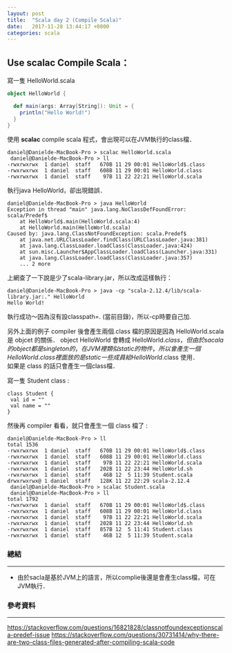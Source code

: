 ```yaml
---
layout: post
title:  "Scala day 2 (Compile Scala)"
date:   2017-11-28 13:44:17 +0800
categories: scala
---
```



## Use **scalac** Compile Scala：
寫一隻 HelloWorld.scala
```scala
object HelloWorld {

  def main(args: Array[String]): Unit = {
    println("Hello World!")
  }
}
```
使用 **scalac** compile scala 程式，會出現可以在JVM執行的class檔．
```console
daniel@Danielde-MacBook-Pro > scalac HelloWorld.scala
 daniel@Danielde-MacBook-Pro > ll
-rwxrwxrwx  1 daniel  staff   670B 11 29 00:01 HelloWorld$.class
-rwxrwxrwx  1 daniel  staff   608B 11 29 00:01 HelloWorld.class
-rwxrwxrwx  1 daniel  staff    97B 11 22 22:21 HelloWorld.scala

```
執行java HelloWorld，卻出現錯誤．
```console
daniel@Danielde-MacBook-Pro > java HelloWorld
Exception in thread "main" java.lang.NoClassDefFoundError: scala/Predef$
	at HelloWorld$.main(HelloWorld.scala:4)
	at HelloWorld.main(HelloWorld.scala)
Caused by: java.lang.ClassNotFoundException: scala.Predef$
	at java.net.URLClassLoader.findClass(URLClassLoader.java:381)
	at java.lang.ClassLoader.loadClass(ClassLoader.java:424)
	at sun.misc.Launcher$AppClassLoader.loadClass(Launcher.java:331)
	at java.lang.ClassLoader.loadClass(ClassLoader.java:357)
	... 2 more
```
上網查了一下說是少了scala-library.jar，所以改成這樣執行：
```console
daniel@Danielde-MacBook-Pro > java -cp "scala-2.12.4/lib/scala-library.jar:." HelloWorld
Hello World!
```
執行成功～因為沒有設classpath=. (當前目錄)，所以-cp時要自己加.

另外上面的例子 compiler 後會產生兩個.class 檔的原因是因為 HelloWorld.scala 是 objcet 的關係．
object HelloWorld 會轉成 HelloWorld$.class，但由於 sacala 的 object 都是 singleton 的，
在 JVM 裡類似 static 的物件，所以會產生一個 HelloWorld.class 裡面放的是 static 一些成員給 
HelloWorld$.class 使用．  
如果是 class 的話只會產生一個class檔．

寫一隻 Student class : 

```console
class Student {
 val id = ""
 val name = ""
}
```
然後再 compiler 看看，就只會產生一個 class 檔了 :

```console
daniel@Danielde-MacBook-Pro > ll
total 1536
-rwxrwxrwx  1 daniel  staff   670B 11 29 00:01 HelloWorld$.class
-rwxrwxrwx  1 daniel  staff   608B 11 29 00:01 HelloWorld.class
-rwxrwxrwx  1 daniel  staff    97B 11 22 22:21 HelloWorld.scala
-rwxrwxrwx  1 daniel  staff   202B 11 22 23:44 HelloWorld.sh
-rwxrwxrwx  1 daniel  staff    46B 12  5 11:39 Student.scala
drwxrwxrwx@ 1 daniel  staff   128K 11 22 22:29 scala-2.12.4
 daniel@Danielde-MacBook-Pro > scalac Student.scala
 daniel@Danielde-MacBook-Pro > ll
total 1792
-rwxrwxrwx  1 daniel  staff   670B 11 29 00:01 HelloWorld$.class
-rwxrwxrwx  1 daniel  staff   608B 11 29 00:01 HelloWorld.class
-rwxrwxrwx  1 daniel  staff    97B 11 22 22:21 HelloWorld.scala
-rwxrwxrwx  1 daniel  staff   202B 11 22 23:44 HelloWorld.sh
-rwxrwxrwx  1 daniel  staff   857B 12  5 11:41 Student.class
-rwxrwxrwx  1 daniel  staff    46B 12  5 11:39 Student.scala
```

### 總結
- - -
* 由於sacla是基於JVM上的語言，所以complie後還是會產生class檔，可在JVM執行．


### 參考資料
- - -
https://stackoverflow.com/questions/16821828/classnotfoundexceptionscala-predef-issue
https://stackoverflow.com/questions/30731414/why-there-are-two-class-files-generated-after-compiling-scala-code

